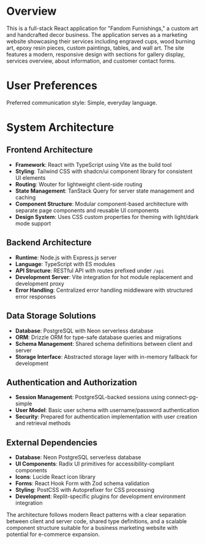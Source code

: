 # Overview

This is a full-stack React application for "Fandom Furnishings," a custom art and handcrafted decor business. The application serves as a marketing website showcasing their services including engraved cups, wood burning art, epoxy resin pieces, custom paintings, tables, and wall art. The site features a modern, responsive design with sections for gallery display, services overview, about information, and customer contact forms.

# User Preferences

Preferred communication style: Simple, everyday language.

# System Architecture

## Frontend Architecture
- **Framework**: React with TypeScript using Vite as the build tool
- **Styling**: Tailwind CSS with shadcn/ui component library for consistent UI elements
- **Routing**: Wouter for lightweight client-side routing
- **State Management**: TanStack Query for server state management and caching
- **Component Structure**: Modular component-based architecture with separate page components and reusable UI components
- **Design System**: Uses CSS custom properties for theming with light/dark mode support

## Backend Architecture
- **Runtime**: Node.js with Express.js server
- **Language**: TypeScript with ES modules
- **API Structure**: RESTful API with routes prefixed under `/api`
- **Development Server**: Vite integration for hot module replacement and development proxy
- **Error Handling**: Centralized error handling middleware with structured error responses

## Data Storage Solutions
- **Database**: PostgreSQL with Neon serverless database
- **ORM**: Drizzle ORM for type-safe database queries and migrations
- **Schema Management**: Shared schema definitions between client and server
- **Storage Interface**: Abstracted storage layer with in-memory fallback for development

## Authentication and Authorization
- **Session Management**: PostgreSQL-backed sessions using connect-pg-simple
- **User Model**: Basic user schema with username/password authentication
- **Security**: Prepared for authentication implementation with user creation and retrieval methods

## External Dependencies
- **Database**: Neon PostgreSQL serverless database
- **UI Components**: Radix UI primitives for accessibility-compliant components
- **Icons**: Lucide React icon library
- **Forms**: React Hook Form with Zod schema validation
- **Styling**: PostCSS with Autoprefixer for CSS processing
- **Development**: Replit-specific plugins for development environment integration

The architecture follows modern React patterns with a clear separation between client and server code, shared type definitions, and a scalable component structure suitable for a business marketing website with potential for e-commerce expansion.